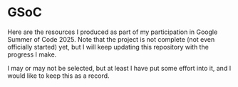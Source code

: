 # GSoC

Here are the resources I produced as part of my participation in Google Summer of Code 2025. Note that the project is not complete (not even officially started) yet, but I will keep updating this repository with the progress I make. 

I may or may not be selected, but at least I have put some effort into it, and I would like to keep this as a record.